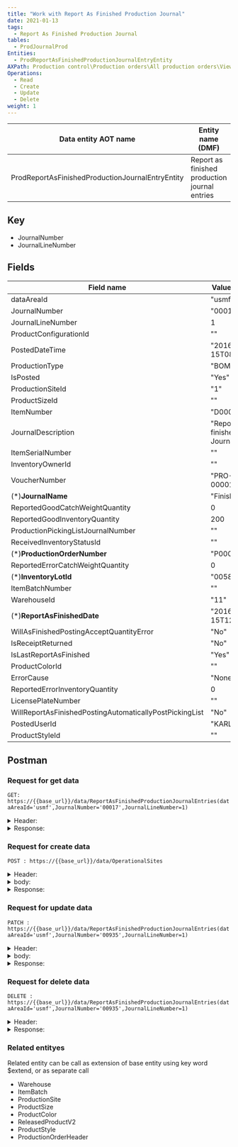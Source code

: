 ```yaml
---
title: "Work with Report As Finished Production Journal"
date: 2021-01-13
tags:
  - Report As Finished Production Journal
tables:
  - ProdJournalProd
Entities: 
  - ProdReportAsFinishedProductionJournalEntryEntity
AXPath: Production control\Production orders\All production orders\Views\Journals\Reported as finished
Operations:
  - Read
  - Create
  - Update
  - Delete
weight: 1
---
```


| Data entity AOT name                             | Entity name (DMF)                             | Public collection name (OData)           | Support OData | Support DMF | Category | ReadOnly |
| ------------------------------------------------ | --------------------------------------------- | ---------------------------------------- | ------------- | ----------- | -------- | -------- |
| ProdReportAsFinishedProductionJournalEntryEntity | Report as finished production journal entries | ReportAsFinishedProductionJournalEntries | Yes           | Yes         | Document | No       |

## Key

- JournalNumber
- JournalLineNumber

## Fields

| Field name                                              | Value example                | Description |
| ------------------------------------------------------- | ---------------------------- | ----------- |
| dataAreaId                                              | "usmf"                       |             |
| JournalNumber                                           | "00017"                      |             |
| JournalLineNumber                                       | 1                            |             |
| ProductConfigurationId                                  | ""                           |             |
| PostedDateTime                                          | "2016-08-15T08:22:26Z"       |             |
| ProductionType                                          | "BOM"                        |             |
| IsPosted                                                | "Yes"                        |             |
| ProductionSiteId                                        | "1"                          |             |
| ProductSizeId                                           | ""                           |             |
| ItemNumber                                              | "D0002"                      |             |
| JournalDescription                                      | "Report as finished Journal" |             |
| ItemSerialNumber                                        | ""                           |             |
| InventoryOwnerId                                        | ""                           |             |
| VoucherNumber                                           | "PRO-000014"                 |             |
| (*)**JournalName**                                      | "Finish"                     |             |
| ReportedGoodCatchWeightQuantity                         | 0                            |             |
| ReportedGoodInventoryQuantity                           | 200                          |             |
| ProductionPickingListJournalNumber                      | ""                           |             |
| ReceivedInventoryStatusId                               | ""                           |             |
| (*)**ProductionOrderNumber**                            | "P000001"                    |             |
| ReportedErrorCatchWeightQuantity                        | 0                            |             |
| (*)**InventoryLotId**                                   | "005881"                     |             |
| ItemBatchNumber                                         | ""                           |             |
| WarehouseId                                             | "11"                         |             |
| (*)**ReportAsFinishedDate**                             | "2016-08-15T12:00:00Z"       |             |
| WillAsFinishedPostingAcceptQuantityError                | "No"                         |             |
| IsReceiptReturned                                       | "No"                         |             |
| IsLastReportAsFinished                                  | "Yes"                        |             |
| ProductColorId                                          | ""                           |             |
| ErrorCause                                              | "None"                       |             |
| ReportedErrorInventoryQuantity                          | 0                            |             |
| LicensePlateNumber                                      | ""                           |             |
| WillReportAsFinishedPostingAutomaticallyPostPickingList | "No"                         |             |
| PostedUserId                                            | "KARL"                       |             |
| ProductStyleId                                          | ""                           |             |

## Postman

### Request for get data

`GET: https://{{base_url}}/data/ReportAsFinishedProductionJournalEntries(dataAreaId='usmf',JournalNumber='00017',JournalLineNumber=1)`

<details>
    <summary>
    Header:
    </summary>

```json
OData-Version:4.0
OData-MaxVersion:4.0
Content-Type:application/json;odata.metadata=minimal
Accept:application/json;odata.metadata=minimal
Accept-Charset:UTF-8
Authorization:Bearer {{token}}
Host:{{base_url}}
```

</details>

<details>
<summary>
Response:
</summary>

```json
{
    "@odata.context": "https://{{base_url}}/data/$metadata#ReportAsFinishedProductionJournalEntries/$entity",
    "@odata.etag": "W/\"JzAsNTYzNzE0NDU3Nic=\"",
    "dataAreaId": "usmf",
    "JournalNumber": "00017",
    "JournalLineNumber": 1,
    "ProductConfigurationId": "",
    "PostedDateTime": "2016-08-15T08:22:26Z",
    "ProductionType": "BOM",
    "IsPosted": "Yes",
    "ProductionSiteId": "1",
    "ProductSizeId": "",
    "ItemNumber": "D0002",
    "JournalDescription": "Report as finished Journal",
    "ItemSerialNumber": "",
    "InventoryOwnerId": "",
    "VoucherNumber": "PRO-000014",
    "JournalName": "Finish",
    "ReportedGoodCatchWeightQuantity": 0,
    "ReportedGoodInventoryQuantity": 200,
    "ProductionPickingListJournalNumber": "",
    "ReceivedInventoryStatusId": "",
    "ProductionOrderNumber": "P000001",
    "ReportedErrorCatchWeightQuantity": 0,
    "InventoryLotId": "005881",
    "ItemBatchNumber": "",
    "WarehouseId": "11",
    "ReportAsFinishedDate": "2016-08-15T12:00:00Z",
    "WillAsFinishedPostingAcceptQuantityError": "No",
    "IsReceiptReturned": "No",
    "IsLastReportAsFinished": "Yes",
    "ProductColorId": "",
    "ErrorCause": "None",
    "ReportedErrorInventoryQuantity": 0,
    "LicensePlateNumber": "",
    "WillReportAsFinishedPostingAutomaticallyPostPickingList": "No",
    "PostedUserId": "KARL",
    "ProductStyleId": ""
}
```

</details>

### Request for create data

`POST : https://{{base_url}}/data/OperationalSites`

<details>
    <summary>
    Header:
    </summary>

```json
OData-Version:4.0
OData-MaxVersion:4.0
Content-Type:application/json;odata.metadata=minimal
Accept:application/json;odata.metadata=minimal
Accept-Charset:UTF-8
Authorization:Bearer {{token}}
Host:{{base_url}}
```

</details>

<details>
    <summary>
    body:
    </summary>

```json
{
    "@odata.type":"#Microsoft.Dynamics.DataEntities.ReportAsFinishedProductionJournalEntry",
    "ProductionOrderNumber": "P000164",
    "InventoryLotId": "011935",
    "ReportAsFinishedDate": "2020-08-15T12:00:00Z",
    "JournalName": "Finish"
}
```

</details>

<details>
    <summary>
    Response:
    </summary>

```json
{
    "@odata.context": "https://{{base_url}}/data/$metadata#ReportAsFinishedProductionJournalEntries/$entity",
    "@odata.etag": "W/\"JzEsNjg3MTk0Nzg2NjMn\"",
    "dataAreaId": "usmf",
    "JournalNumber": "00935",
    "JournalLineNumber": 1,
    "ProductConfigurationId": "",
    "PostedDateTime": "1900-01-01T00:00:00Z",
    "ProductionType": "None",
    "IsPosted": "No",
    "ProductionSiteId": "",
    "ProductSizeId": "",
    "ItemNumber": "",
    "JournalDescription": "",
    "ItemSerialNumber": "",
    "InventoryOwnerId": "",
    "VoucherNumber": "",
    "JournalName": "Finish",
    "ReportedGoodCatchWeightQuantity": 0,
    "ReportedGoodInventoryQuantity": 0,
    "ProductionPickingListJournalNumber": "",
    "ReceivedInventoryStatusId": "",
    "ProductionOrderNumber": "P000164",
    "ReportedErrorCatchWeightQuantity": 0,
    "InventoryLotId": "011935",
    "ItemBatchNumber": "",
    "WarehouseId": "",
    "ReportAsFinishedDate": "2020-08-15T12:00:00Z",
    "WillAsFinishedPostingAcceptQuantityError": "No",
    "IsReceiptReturned": "No",
    "IsLastReportAsFinished": "No",
    "ProductColorId": "",
    "ErrorCause": "None",
    "ReportedErrorInventoryQuantity": 0,
    "LicensePlateNumber": "",
    "WillReportAsFinishedPostingAutomaticallyPostPickingList": "No",
    "PostedUserId": "",
    "ProductStyleId": ""
}
```

</details>

### Request for update data

`PATCH : https://{{base_url}}/data/ReportAsFinishedProductionJournalEntries(dataAreaId='usmf',JournalNumber='00935',JournalLineNumber=1)`

<details>
    <summary>
    Header:
    </summary>

```json
    OData-Version:4.0
    OData-MaxVersion:4.0
    Content-Type:application/json;odata.metadata=minimal
    Accept:application/json;odata.metadata=minimal
    Accept-Charset:UTF-8
    Authorization:Bearer {{token}}
    Host:{{base_url}}
```

</details>

<details>
    <summary>
    body:
    </summary>

```json
{
    "@odata.type":"#Microsoft.Dynamics.DataEntities.ReportAsFinishedProductionJournalEntry",
    "JournalDescription": "Upd Report as finished Journal"
}
```

</details>

<details>
    <summary>
    Response:
    </summary>
    Status: 204
</details>

### Request for delete data

`DELETE : https://{{base_url}}/data/ReportAsFinishedProductionJournalEntries(dataAreaId='usmf',JournalNumber='00935',JournalLineNumber=1)`

<details>
    <summary>
    Header:
    </summary>

```json
OData-Version:4.0
OData-MaxVersion:4.0
Content-Type:application/json;odata.metadata=minimal
Accept:application/json;odata.metadata=minimal
Accept-Charset:UTF-8
Authorization:Bearer {{token}}
Host:{{base_url}}
```

</details>

<details>
<summary>
Response:
</summary>
Status: 204
</details>

### Related entityes

Related entity can be call as extension of base entity using key word $extend, or as separate call

- Warehouse
- ItemBatch
- ProductionSite
- ProductSize
- ProductColor
- ReleasedProductV2
- ProductStyle
- ProductionOrderHeader

